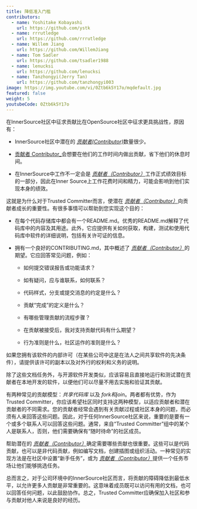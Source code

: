```yaml
---
title: 降低准入门槛
contributors:
  - name: Yoshitake Kobayashi
    url: https://github.com/ystk
  - name: rrrutledge
    url: https://github.com/rrrutledge
  - name: Willem Jiang
    url: https://github.com/WillemJiang
  - name: Tom Sadler
    url: https://github.com/tsadler1988
  - name: lenucksi
    url: https://github.com/lenucksi
  - name: Tanzhongyi(Jerry Tan)
    url: https://github.com/tanzhongyi003
image: https://img.youtube.com/vi/0Ztb6k5Y17o/mqdefault.jpg
featured: false
weight: 5
youtubeCode: 0Ztb6k5Y17o
---
```

<div class="paragraph">
<p>在InnerSource社区中征求贡献比在OpenSource社区中征求更具挑战性，原因有：</p>
</div>
<div class="ulist">
<ul>
<li>
<p>InnerSource社区中潜在的 <a href="https://innersourcecommons.org/zh/learn/learning-path/contributor"><em>贡献者(Contributor)</em></a>数量很少。</p>
</li>
<li>
<p><a href="https://innersourcecommons.org/zh/learn/learning-path/contributor">贡献者 Contributor_</a>会想要在他们的工作时间内做出贡献，省下他们的休息时间。</p>
</li>
<li>
<p>在InnerSource中工作不一定会是 <a href="https://innersourcecommons.org/zh/learn/learning-path/contributor"><em>贡献者（Contributor）</em></a>工作正式绩效目标的一部分，因此在Inner Source上工作花费时间和精力，可能会影响到他们实现本身的绩效。</p>
</li>
</ul>
</div>
<div class="paragraph">
<p>这就是为什么对于Trusted Committer而言，使潜在 <a href="https://innersourcecommons.org/zh/learn/learning-path/contributor"><em>贡献者（Contributor）</em></a>向贡献者成长的重要性。有很多事情可以帮助到您实现这个目的：</p>
</div>
<div class="ulist">
<ul>
<li>
<p>在每个代码存储库中都会有一个README.md。优秀的README.md解释了代码库中的内容及其用途。此外，它应提供有关如何获取，构建，测试和使用代码库中软件的详细说明，包括有关许可证的信息。</p>
</li>
<li>
<p>拥有一个良好的CONTRIBUTING.md，其中概述了 <a href="https://innersourcecommons.org/zh/learn/learning-path/contributor"><em>贡献者（Contributor）</em></a>的期望。它应回答常见问题，例如：</p>
<div class="ulist">
<ul>
<li>
<p>如何提交错误报告或功能请求？</p>
</li>
<li>
<p>如有疑问，应与谁联系，如何联系？</p>
</li>
<li>
<p>代码样式，分支或提交消息的约定是什么？</p>
</li>
<li>
<p>贡献“完成”的定义是什么？</p>
</li>
<li>
<p>有哪些管理贡献的流程步骤？</p>
</li>
<li>
<p>在贡献被接受后，我对支持贡献代码有什么期望？</p>
</li>
<li>
<p>行为准则是什么，社区运作的准则是什么？</p>
</li>
</ul>
</div>
</li>
</ul>
</div>
<div class="paragraph">
<p>如果您拥有该软件的内部许可（在某些公司中这是在法人之间共享软件的先决条件），请提供该许可的副本以及对外行的权利和义务的说明。</p>
</div>
<div class="paragraph">
<p>除了这些文档任务外，与开源软件开发类似，应该容易且直接地运行和测试潜在贡献者在本地开发的软件，以便他们可以尽量不用去实施和验证其贡献。</p>
</div>
<div class="paragraph">
<p>有两种常见的贡献模型：<em>共享代码库</em> 以及 <em>fork和join</em>。两者都有优势，作为Trusted Committer，你应该希望社区同时支持这两种模型，以适应贡献者和潜在贡献者的不同需求。您的贡献者经常会遇到有关贡献过程或社区本身的问题，而必须有人来回答这些问题。因此，对于任何InnerSource社区来说，重要的是要有一个或多个联系人可以回答这些问题。通常，来自“Trusted Committer”组中的某个人是联系人，否则，他们需要确保有“随时待命”的社区成员。</p>
</div>
<div class="paragraph">
<p>帮助潜在的 <a href="https://innersourcecommons.org/zh/learn/learning-path/contributor"><em>贡献者（Contributor）</em></a>确定需要哪些贡献也很重要。这些可以是代码贡献，也可以是非代码贡献，例如编写文档，创建插图或组织活动。一种常见的实现方法是在社区中设置“新手任务”，或为 <a href="https://innersourcecommons.org/zh/learn/learning-path/contributor"><em>贡献者（Contributor）</em></a>提供一个任务市场让他们能够挑选任务。</p>
</div>
<div class="paragraph">
<p>总而言之，对于公司环境中的InnerSource社区而言，将贡献的障碍降低到最低水平，以允许更多人贡献是非常重要的。这意味着成员既可以访问有用的文档，也可以回答任何问题，以此鼓励协作。总之，Trusted Committer应确保加入社区和参与贡献对他人来说是良好的经历。</p>
</div>
<!--- This file autogenerated from https://github.com/InnerSourceCommons/InnerSourceLearningPath/blob/main/scripts -->